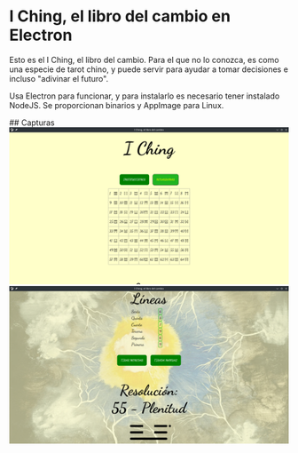# I Ching, el libro del cambio en Electron
<p>Esto es el I Ching, el libro del cambio. Para el que no lo conozca, es como una especie de tarot chino, y puede servir para ayudar a tomar decisiones e incluso "adivinar el futuro".</p>
<p>Usa Electron para funcionar, y para instalarlo es necesario tener instalado NodeJS. Se proporcionan binarios y AppImage para Linux.</p>
## Capturas
<img src="capturas/captura-hexagramas.png">

<img src="capturas/captura-resolucion.png">

